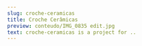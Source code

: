 ```yaml
---
slug: croche-ceramicas
title: Croche Cerâmicas
preview: conteudo/IMG_0835 edit.jpg
text: croche-ceramicas is a project for ..
---
```

